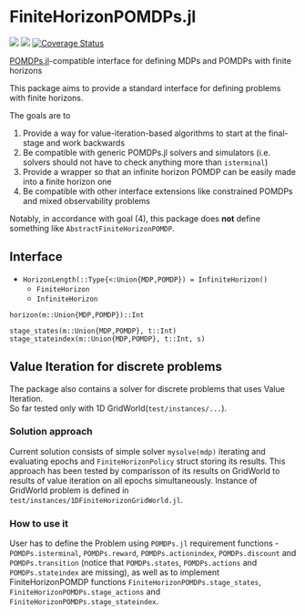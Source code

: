 # FiniteHorizonPOMDPs.jl
[![](https://img.shields.io/badge/docs-stable-blue.svg)](https://Omastto1.github.io/FiniteHorizonPOMDPs.jl/stable)
[![](https://img.shields.io/badge/docs-latest-blue.svg)](https://Omastto1.github.io/FiniteHorizonPOMDPs.jl/latest)
[![Coverage Status](https://coveralls.io/repos/github/Omastto1/FiniteHorizonPOMDPs.jl/badge.svg?branch=master)](https://coveralls.io/github/Omastto1/FiniteHorizonPOMDPs.jl?branch=master)

[POMDPs.jl](https://github.com/JuliaPOMDP/POMDPs.jl)-compatible interface for defining MDPs and POMDPs with finite horizons

This package aims to provide a standard interface for defining problems with finite horizons.

The goals are to
1. Provide a way for value-iteration-based algorithms to start at the final-stage and work backwards
2. Be compatible with generic POMDPs.jl solvers and simulators (i.e. solvers should not have to check anything more than `isterminal`)
3. Provide a wrapper so that an infinite horizon POMDP can be easily made into a finite horizon one
4. Be compatible with other interface extensions like constrained POMDPs and mixed observability problems

Notably, in accordance with goal (4), this package does **not** define something like `AbstractFiniteHorizonPOMDP`.

## Interface

- `HorizonLength(::Type{<:Union{MDP,POMDP}) = InfiniteHorizon()`
  - `FiniteHorizon`
  - `InfiniteHorizon`

`horizon(m::Union{MDP,POMDP})::Int`

`stage_states(m::Union{MDP,POMDP}, t::Int)`
`stage_stateindex(m::Union{MDP,POMDP}, t::Int, s)`

## Value Iteration for discrete problems

The package also contains a solver for discrete problems that uses Value Iteration.  
So far tested only with 1D GridWorld(`test/instances/...`).  

### Solution approach

 Current solution consists of simple solver `mysolve(mdp)` iterating and evaluating epochs and `FiniteHorizonPolicy` struct storing its results. This approach has been tested by comparisson of its results on GridWorld to results of value iteration on all epochs simultaneously. Instance of GridWorld problem is defined in `test/instances/1DFiniteHorizonGridWorld.jl`.

### How to use it

 User has to define the Problem using `POMDPs.jl` requirement functions - `POMDPs.isterminal`, `POMDPs.reward`, `POMDPs.actionindex`, `POMDPs.discount` and `POMDPs.transition` (notice that `POMDPs.states`, `POMDPs.actions` and `POMDPs.stateindex` are missing), as well as to implement FiniteHorizonPOMDP functions `FiniteHorizonPOMDPs.stage_states`, `FiniteHorizonPOMDPs.stage_actions` and `FiniteHorizonPOMDPs.stage_stateindex`.

